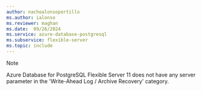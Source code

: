 ```yaml
---
author: nachoalonsoportillo
ms.author: ialonso
ms.reviewer: maghan
ms.date:  09/26/2024
ms.service: azure-database-postgresql
ms.subservice: flexible-server
ms.topic: include
---
```

> [!NOTE]
> Azure Database for PostgreSQL Flexible Server 11 does not have any server parameter in the 'Write-Ahead Log / Archive Recovery' category.
